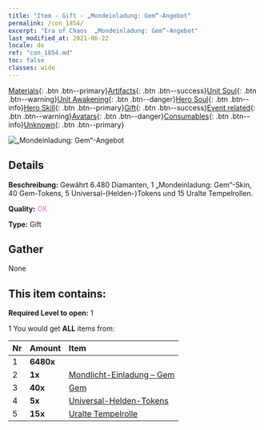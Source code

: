 ```yaml
---
title: "Item - Gift - „Mondeinladung: Gem“-Angebot"
permalink: /con_1854/
excerpt: "Era of Chaos  „Mondeinladung: Gem“-Angebot"
last_modified_at: 2021-06-22
locale: de
ref: "con_1854.md"
toc: false
classes: wide
---
```

 [Materials](/ItemsDE/){: .btn .btn--primary}[Artifacts](/ItemsDE/Artifacts/){: .btn .btn--success}[Unit Soul](/ItemsDE/UnitSoul/){: .btn .btn--warning}[Unit Awakening](/ItemsDE/UnitAwakening/){: .btn .btn--danger}[Hero Soul](/ItemsDE/HeroSoul/){: .btn .btn--info}[Hero Skill](/ItemsDE/HeroSkill/){: .btn .btn--primary}[Gift](/ItemsDE/Gift/){: .btn .btn--success}[Event related](/ItemsDE/Events/){: .btn .btn--warning}[Avatars](/ItemsDE/Avatars/){: .btn .btn--danger}[Consumables](/ItemsDE/Consumables/){: .btn .btn--info}[Unknown](/ItemsDE/Unknown/){: .btn .btn--primary}

 ![„Mondeinladung: Gem“-Angebot](/images/t/i_907477.png)

## Details
 **Beschreibung:** Gewährt 6.480 Diamanten, 1 „Mondeinladung: Gem“-Skin, 40 Gem-Tokens, 5 Universal-(Helden-)Tokens und 15 Uralte Tempelrollen.

 **Quality:** <span style="color: #DA70D6">OK</span>

 **Type:** Gift

## Gather

  None

## This item contains:

 **Required Level to open:** 1

 1 You would get **ALL** items  from:

  | Nr | Amount |     Item    |
  |:---|:-------|:------------|
  | 1 |  **6480x** | <i class="fas fa-gem"/> |  | 
  | 2 |  **1x** | [Mondlicht-Einladung – Gem](/ItemsDE/con_1048/) |  | 
  | 3 |  **40x** | [Gem](/ItemsDE/her_369/) |  | 
  | 4 |  **5x** | [Universal-Helden-Tokens](/ItemsDE/her_358/) |  | 
  | 5 |  **15x** | [Uralte Tempelrolle](/ItemsDE/con_697/) |  | 
